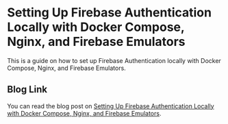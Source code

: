 # Setting Up Firebase Authentication Locally with Docker Compose, Nginx, and Firebase Emulators

This is a guide on how to set up Firebase Authentication locally with Docker Compose, Nginx, and Firebase Emulators.

## Blog Link

You can read the blog post on [Setting Up Firebase Authentication Locally with Docker Compose, Nginx, and Firebase Emulators](https://github.com/lewisd1996/luludev-firebase-auth-docker-compose-nginx).